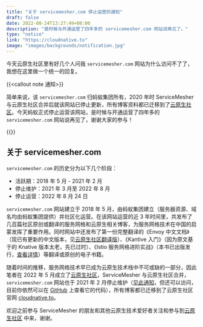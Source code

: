 ```yaml
---
title: "关于 servicemesher.com 停止运营的通知"
draft: false
date: 2022-08-24T13:27:49+08:00
description: "是时候与开通运营了四年多的 servicemesher.com 网站说再见了。"
type: "notice"
link: "https://cloudnative.to"
image: "images/backgrounds/notification.jpg"
---
```


今天云原生社区里有好几个人问我 `servicemesher.com` 网站为什么访问不了了，我想在这里做一个统一的回复。

{{<callout note 通知>}}

简单来说，该 `servicemesher.com` 归蚂蚁集团所有，2020 年时 ServiceMesher 与云原生社区合并后就该网站已停止更新，所有博客资料都已迁移到了[云原生社区](https://cloudnative.to)。今天蚂蚁正式停止运营该网站，是时候与开通运营了四年多的 `servicemesher.com` 网站说再见了，谢谢大家的参与！

{{</callout>}}

## 关于 servicemesher.com

`servicemesher.com` 的历史分为以下几个阶段：

- 活跃期：2018 年 5 月 - 2021 年 2 月
- 停止维护：2021 年 3 月至 2022 年 8 月
- 停止运营：2022 年 8 月 24 日

`servicemesher.com` 网站建立于 2018 年 5 月，由蚂蚁集团建立（服务器资源、域名均由蚂蚁集团提供）并社区化运营。在该网站运营的近 3 年时间里，共发布了几百篇社区原创或翻译的服务网格和云原生相关博客，为服务网格技术在中国的启蒙发挥了重要作用。同时网站中还发布了第一份完整翻译的《Envoy 中文文档》（现已有更新的中文版本，见[云原生社区翻译版](https://cloudnative.to/envoy/)）、《Kantive 入门》（因为原文基于的 Knative 版本太老，先已过时）、《Istio 服务网格进阶实战》（本书已出版发行，[查看详情](https://jimmysong.io/blog/istio-service-mesh-book/)）等翻译或原创的电子书籍。

随着时间的推移，服务网格技术早已成为云原生技术栈中不可或缺的一部分，因此笔者在 2022 年 5 月成立了[云原生社区](https://cloudnative.to)，ServiceMesher 与云原生社区合并，`servicemesher.com` 网站也于 2021 年 2 月停止维护（[见此通知](/notice/servicemesher-blog-merged/)，但还可以访问，目前你依然可以在 [GitHub](https://github.com/servicemesher) 上查看它的代码），所有博客都已迁移到了云原生社区官网 [cloudnative.to](https://cloudnative.to)。

欢迎之前参与 ServiceMesher 的朋友和其他云原生技术爱好者关注和参与到[云原生社区](https://cloudnative.to) 中来，谢谢。


